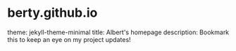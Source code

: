 # berty.github.io
theme: jekyll-theme-minimal
title: Albert's homepage
description: Bookmark this to keep an eye on my project updates!
